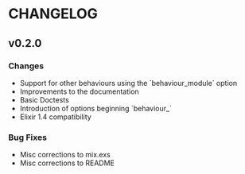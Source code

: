 # CHANGELOG

## v0.2.0

### Changes

-   Support for other behaviours using the \`behaviour\_module\` option
-   Improvements to the documentation
-   Basic Doctests
-   Introduction of options beginning \`behaviour\_\`
-   Elixir 1.4 compatibility

### Bug Fixes

-   Misc corrections to mix.exs
-   Misc corrections to README
